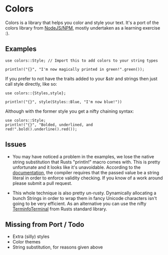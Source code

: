 Colors
======

  Colors is a library that helps you color and style your text. It's a port of the colors
  library from [NodeJS/NPM][NPM colors], mostly undertaken as a learning exercise :).

Examples
--------
    
    use colors::Style; // Import this to add colors to your string types

    println!("{}", "I'm now magically printed in green!".green());

  If you prefer to not have the traits added to your &str and strings then just call style
  directly, like so:

    use colors::{Styles,style};

    println!("{}", style(Styles::Blue, "I'm now blue!"))

  Although with the former style you get a nifty chaining syntax:

    use colors::Style;
    println!("{}", "Bolded, underlined, and red!".bold().underline().red());
  
Issues
------

- You may have noticed a problem in the examples, we lose the native string substitution that
  Rusts "println!" macro comes with. This is pretty unfortunate and it looks like it's
  unavoidable. According to the [documentation][format], the compiler requires that the passed
  value be a string literal in order to enforce validity checking. If you know of a work around
  please submit a pull request.

- This whole technique is also pretty un-rusty. Dynamically allocating a bunch Strings in order
  to wrap them in fancy Unicode characters isn't going to be very efficient. As an alternative
  you can use the nifty [TerminfoTerminal][] from Rusts standard library.

Missing from Port / Todo
------------------------

- Extra (silly) styles
- Color themes
- String substitution, for reasons given above

[NPM colors]: https://www.npmjs.org/package/colors
[format]: http://doc.rust-lang.org/std/fmt/index.html#usage
[TerminfoTerminal]: http://doc.rust-lang.org/term/terminfo/struct.TerminfoTerminal.html
